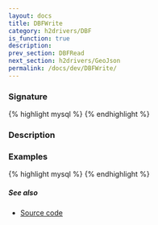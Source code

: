 ```yaml
---
layout: docs
title: DBFWrite
category: h2drivers/DBF
is_function: true
description: 
prev_section: DBFRead
next_section: h2drivers/GeoJson
permalink: /docs/dev/DBFWrite/
---
```


### Signature

{% highlight mysql %}
{% endhighlight %}

### Description

### Examples

{% highlight mysql %}
{% endhighlight %}

##### See also

* <a href="https://github.com/irstv/H2GIS/blob/a8e61ea7f1953d1bad194af926a568f7bc9aac96/h2drivers/src/main/java/org/h2gis/drivers/dbf/DBFWrite.java" target="_blank">Source code</a>
